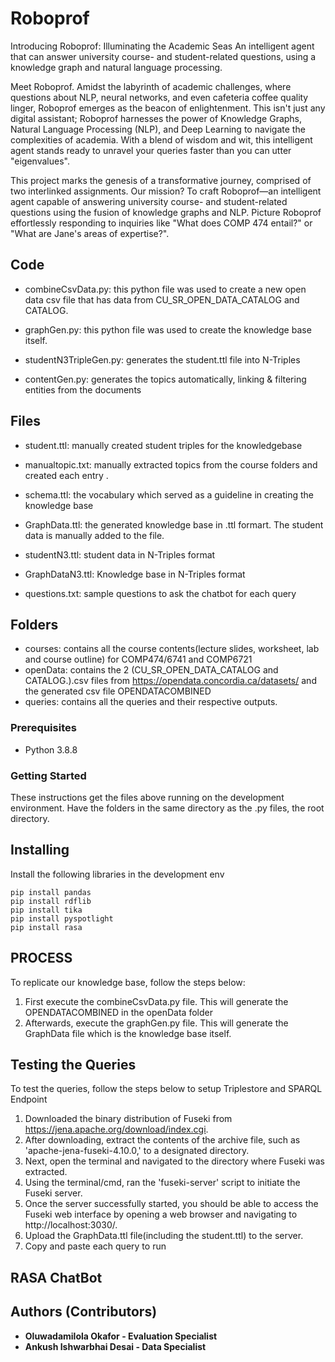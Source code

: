 # Roboprof
Introducing Roboprof: Illuminating the Academic Seas
An intelligent agent that can answer university course- and student-related questions, using a knowledge graph and natural language processing.

Meet Roboprof. Amidst the labyrinth of academic challenges, where questions about NLP, neural networks, and even cafeteria coffee quality linger, Roboprof emerges as the beacon of enlightenment. This isn't just any digital assistant; Roboprof harnesses the power of Knowledge Graphs, Natural Language Processing (NLP), and Deep Learning to navigate the complexities of academia. With a blend of wisdom and wit, this intelligent agent stands ready to unravel your queries faster than you can utter "eigenvalues". 

This project marks the genesis of a transformative journey, comprised of two interlinked assignments. Our mission? To craft Roboprof—an intelligent agent capable of answering university course- and student-related questions using the fusion of knowledge graphs and NLP. Picture Roboprof effortlessly responding to inquiries like "What does COMP 474 entail?" or "What are Jane's areas of expertise?". 

## Code
* combineCsvData.py: this python file was used to create a new open data csv file that has data from CU_SR_OPEN_DATA_CATALOG and CATALOG.  

* graphGen.py: this python file was used to create the knowledge base itself. 

* studentN3TripleGen.py: generates the student.ttl file into N-Triples

* contentGen.py: generates the topics automatically, linking & filtering entities from the documents


## Files
* student.ttl:  manually created student triples for the knowledgebase

* manualtopic.txt:  manually extracted topics from the course folders and created each entry . 

* schema.ttl: the vocabulary which served as a guideline in creating the knowledge base 

* GraphData.ttl: the generated knowledge base in .ttl formart. The student data is manually added to the file.

* studentN3.ttl: student data in N-Triples format

* GraphDataN3.ttl: Knowledge base in N-Triples format

* questions.txt: sample questions to ask the chatbot for each query


## Folders
* courses: contains all the course contents(lecture slides, worksheet, lab and course outline) for COMP474/6741 and COMP6721
* openData: contains the 2 (CU_SR_OPEN_DATA_CATALOG and CATALOG.).csv files from https://opendata.concordia.ca/datasets/ and the generated csv file OPENDATACOMBINED
* queries: contains all the queries and their respective outputs.

### Prerequisites
* Python 3.8.8

### Getting Started
These instructions get the files above running on the development environment. 
Have the folders in the same directory as the .py files, the root directory.



## Installing
Install the following libraries in the development env
```
pip install pandas
pip install rdflib
pip install tika
pip install pyspotlight
pip install rasa
```

## PROCESS
To replicate our knowledge base, follow the steps below:
1) First execute the combineCsvData.py file. This will generate the OPENDATACOMBINED in the openData folder
2) Afterwards, execute the graphGen.py file. This will generate the GraphData file which is the knowledge base itself.


## Testing the Queries
To test the queries, follow the steps below to setup Triplestore and SPARQL Endpoint
1) Downloaded the binary distribution of Fuseki from https://jena.apache.org/download/index.cgi. 
2) After downloading, extract the contents of the archive file, such as 'apache-jena-fuseki-4.10.0,' to a designated directory. 
3) Next, open the terminal and navigated to the directory where Fuseki was extracted. 
4) Using the terminal/cmd, ran the 'fuseki-server' script to initiate the Fuseki server. 
5) Once the server successfully started, you should be able to access the Fuseki web interface by opening a web browser and navigating to http://localhost:3030/.
6) Upload the GraphData.ttl file(including the student.ttl) to the server.
7) Copy and paste each query to run

## RASA ChatBot


## Authors (Contributors)
* **Oluwadamilola Okafor - Evaluation Specialist**
* **Ankush Ishwarbhai Desai - Data Specialist**
